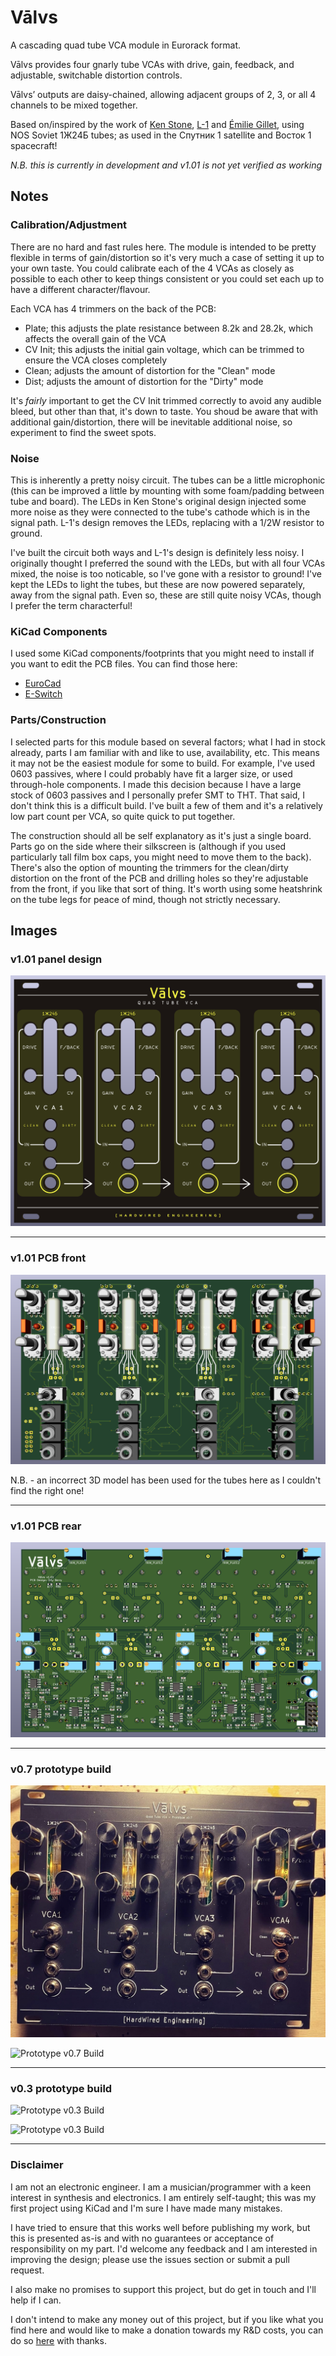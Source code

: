 # Vālvs
A cascading quad tube VCA module in Eurorack format.

Vālvs provides four gnarly tube VCAs with drive, gain, feedback, and adjustable, switchable distortion controls.

Vālvs’ outputs are daisy-chained, allowing adjacent groups of 2, 3, or all 4 channels to be mixed together.

Based on/inspired by the work of [Ken Stone](https://www.elby-designs.com/webtek/cgs/cgs65/cgs65_vca.html), [L-1](http://l-1.su/TubeVCA.html) and [Émilie Gillet](https://mutable-instruments.net/modules/veils/), using NOS Soviet 1Ж24Б tubes; as used in the Спутник 1 satellite and Восток 1 spacecraft!

_N.B. this is currently in development and v1.01 is not yet verified as working_

## Notes

### Calibration/Adjustment
There are no hard and fast rules here. The module is intended to be pretty flexible in terms of gain/distortion so it's very much a case of setting it up to your own taste. You could calibrate each of the 4 VCAs as closely as possible to each other to keep things consistent or you could set each up to have a different character/flavour. 

Each VCA has 4 trimmers on the back of the PCB:

- Plate; this adjusts the plate resistance between 8.2k and 28.2k, which affects the overall gain of the VCA
- CV Init; this adjusts the initial gain voltage, which can be trimmed to ensure the VCA closes completely
- Clean; adjusts the amount of distortion for the "Clean" mode
- Dist; adjusts the amount of distortion for the "Dirty" mode

It's _fairly_ important to get the CV Init trimmed correctly to avoid any audible bleed, but other than that, it's down to taste. You shoud be aware that with additional gain/distortion, there will be inevitable additional noise, so experiment to find the sweet spots.

### Noise
This is inherently a pretty noisy circuit. The tubes can be a little microphonic (this can be improved a little by mounting with some foam/padding between tube and board). The LEDs in Ken Stone's original design injected some more noise as they were connected to the tube's cathode which is in the signal path. L-1's design removes the LEDs, replacing with a 1/2W resistor to ground. 

I've built the circuit both ways and L-1's design is definitely less noisy. I originally thought I preferred the sound with the LEDs, but with all four VCAs mixed, the noise is too noticable, so I've gone with a resistor to ground! I've kept the LEDs to light the tubes, but these are now powered separately, away from the signal path. Even so, these are still quite noisy VCAs, though I prefer the term characterful!

### KiCad Components

I used some KiCad components/footprints that you might need to install if you want to edit the PCB files. You can find those here:
- [EuroCad](https://github.com/nebs/eurocad)
- [E-Switch](https://www.snapeda.com/parts/100SP1T1B4M2QE/E-Switch/view-part/)

### Parts/Construction
I selected parts for this module based on several factors; what I had in stock already, parts I am familiar with and like to use, availability, etc. This means it may not be the easiest module for some to build. For example, I've used 0603 passives, where I could probably have fit a larger size, or used through-hole components. I made this decision because I have a large stock of 0603 passives and I personally prefer SMT to THT. That said, I don't think this is a difficult build. I've built a few of them and it's a relatively low part count per VCA, so quite quick to put together. 

The construction should all be self explanatory as it's just a single board. Parts go on the side where their silkscreen is (although if you used particularly tall film box caps, you might need to move them to the back). There's also the option of mounting the trimmers for the clean/dirty distortion on the front of the PCB and drilling holes so they're adjustable from the front, if you like that sort of thing. It's worth using some heatshrink on the tube legs for peace of mind, though not strictly necessary.


## Images

### v1.01 panel design

![Prototype Panel](/Images/ValvsPanel.png)

---

### v1.01 PCB front 

![Prototype PCB Front](/Images/ValvsPcbFront.png)

N.B. - an incorrect 3D model has been used for the tubes here as I couldn't find the right one!

---

### v1.01 PCB rear

![Prototype PCB Rear](/Images/ValvsPcbRear.png)

---

### v0.7 prototype build

![Prototype v0.7 Build](/Images/Valvs07Front.png)

![Prototype v0.7 Build](/Images/Valvs07Rear.png)

---

### v0.3 prototype build

![Prototype v0.3 Build](/Images/Valvs03.png)

![Prototype v0.3 Build](/Images/Valvs03on.png)

---

### Disclaimer
I am not an electronic engineer. I am a musician/programmer with a keen interest in synthesis and electronics. I am entirely self-taught; this was my first project using KiCad and I'm sure I have made many mistakes. 

I have tried to ensure that this works well before publishing my work, but this is presented as-is and with no guarantees or acceptance of responsibility on my part. I'd welcome any feedback and I am interested in improving the design; please use the issues section or submit a pull request. 

I also make no promises to support this project, but do get in touch and I'll help if I can. 

I don't intend to make any money out of this project, but if you like what you find here and would like to make a donation towards my R&D costs, you can do so [here](https://www.paypal.com/donate/?business=YHBG5EA6B6ZP4&no_recurring=0&item_name=Any+donations+to+help+cover+R%26D+costs+gratefully+received%21+&currency_code=GBP) with thanks.

